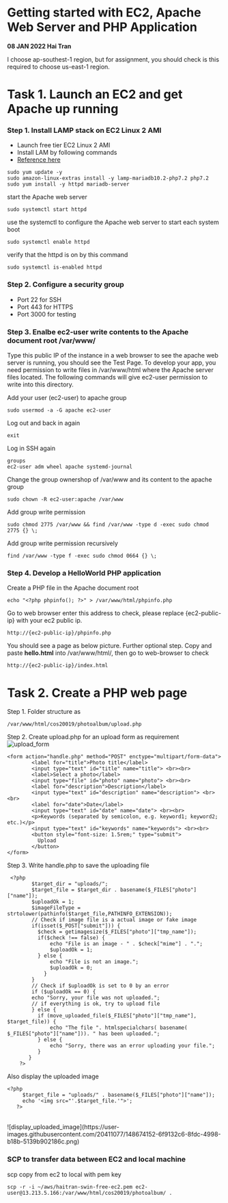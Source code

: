 # Getting started with EC2, Apache Web Server and PHP Application 
**08 JAN 2022 Hai Tran**

I choose ap-southest-1 region, but for assignment, you should check is this required to choose us-east-1 region.

# Task 1. Launch an EC2 and get Apache up running 
### Step 1. Install LAMP stack on EC2 Linux 2 AMI 
- Launch free tier EC2 Linux 2 AMI 
- Install LAM by following commands 
- [Reference here](https://docs.aws.amazon.com/AWSEC2/latest/UserGuide/ec2-lamp-amazon-linux-2.html)
```
sudo yum update -y
sudo amazon-linux-extras install -y lamp-mariadb10.2-php7.2 php7.2
sudo yum install -y httpd mariadb-server
```
start the Apache web server 
```
sudo systemctl start httpd
```
use the systemctl to configure the Apache web server to start each system boot 
```
sudo systemctl enable httpd
```
verify that the httpd is on by this command 
```
sudo systemctl is-enabled httpd
```

### Step 2. Configure a security group 
- Port 22 for SSH 
- Port 443 for HTTPS 
- Port 3000 for testing 

### Step 3. Enalbe ec2-user write contents to the Apache document root /var/www/
Type this public IP of the instance in a web browser to see the apache web server is running, you should see the Test Page. To develop your app, you need permission to write files in /var/www/html where the Apache server files located. The following commands will give ec2-user permission to write into this directory. <br/>

Add your user (ec2-user) to apache group 
```
sudo usermod -a -G apache ec2-user
```
Log out and back in again 
```
exit
```
Log in SSH again 
```
groups
ec2-user adm wheel apache systemd-journal
```
Change the group ownershop of /var/www and its content to the apache group 
```
sudo chown -R ec2-user:apache /var/www
```
Add group write permission
```
sudo chmod 2775 /var/www && find /var/www -type d -exec sudo chmod 2775 {} \;
```
Add group write permission recursively 
```
find /var/www -type f -exec sudo chmod 0664 {} \;
```

### Step 4. Develop a HelloWorld PHP application 
Create a PHP file in the Apache document root 
```
echo "<?php phpinfo(); ?>" > /var/www/html/phpinfo.php
```
Go to web browser enter this address to check, please replace {ec2-public-ip} with your ec2 public ip. 
```
http://{ec2-public-ip}/phpinfo.php
```
You should see a page as below picture. Further optional step. Copy and paste **hello.html** into /var/www/html/, then go to web-browser to check 
```
http://{ec2-public-ip}/index.html
```

# Task 2. Create a PHP web page 
Step 1. Folder structure as 
```
/var/www/html/cos20019/photoalbum/upload.php 
```

Step 2. Create upload.php for an upload form as requirement 
<br/>
![upload_form](https://user-images.githubusercontent.com/20411077/148674113-2ec68e38-1dfb-453e-802c-d9b3ebf34691.png)
<br/>

```
<form action="handle.php" method="POST" enctype="multipart/form-data">
        <label for="title">Photo title</label>
        <input type="text" id="title" name="title"> <br><br>
        <label>Select a photo</label>
        <input type="file" id="photo" name="photo"> <br><br>
        <label for="description">Description</label>
        <input type="text" id="description" name="description"> <br><br>
        <label for="date">Date</label>
        <input type="text" id="date" name="date"> <br><br>
        <p>Keywords (separated by semicolon, e.g. keyword1; keyword2; etc.)</p>
        <input type="text" id="keywords" name="keywords"> <br><br>
        <button style="font-size: 1.5rem;" type="submit">
          Upload
        </button>
</form>
```
Step 3. Write handle.php to save the uploading file 
```
 <?php
        $target_dir = "uploads/";
        $target_file = $target_dir . basename($_FILES["photo"]["name"]);
        $uploadOk = 1;
        $imageFileType = strtolower(pathinfo($target_file,PATHINFO_EXTENSION));
        // Check if image file is a actual image or fake image
        if(isset($_POST["submit"])) {
          $check = getimagesize($_FILES["photo"]["tmp_name"]);
          if($check !== false) {
              echo "File is an image - " . $check["mime"] . ".";
              $uploadOk = 1;
          } else {
              echo "File is not an image.";
              $uploadOk = 0;
            }
        }
        // Check if $uploadOk is set to 0 by an error
        if ($uploadOk == 0) {
        echo "Sorry, your file was not uploaded.";
        // if everything is ok, try to upload file
        } else {
          if (move_uploaded_file($_FILES["photo"]["tmp_name"], $target_file)) {
              echo "The file ". htmlspecialchars( basename( $_FILES["photo"]["name"])). " has been uploaded.";
          } else {
              echo "Sorry, there was an error uploading your file.";
          }
       }
    ?>
```
Also display the uploaded image 
```
<?php
     $target_file = "uploads/" . basename($_FILES["photo"]["name"]);	
     echo '<img src="'.$target_file.'">';
   ?>
```
<br/>
![display_uploaded_image](https://user-images.githubusercontent.com/20411077/148674152-6f9132c6-8fdc-4998-b18b-5139b902186c.png)
<br/>

### SCP to transfer data between EC2 and local machine 
scp copy from ec2 to local with pem key 
```
scp -r -i ~/aws/haitran-swin-free-ec2.pem ec2-user@13.213.5.166:/var/www/html/cos20019/photoalbum/ . 

```
